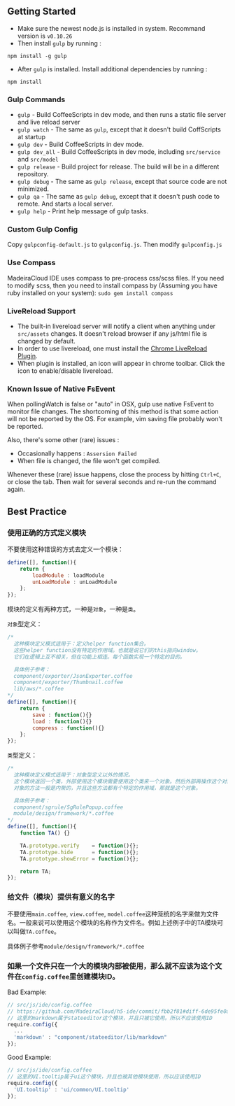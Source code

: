 ## Getting Started
* Make sure the newest node.js is installed in system. Recommand version is `v0.10.26`
* Then install `gulp` by running :
```
npm install -g gulp
```
* After `gulp` is installed. Install additional dependencies by running :
```
npm install
```

### Gulp Commands
* `gulp` - Build CoffeeScripts in dev mode, and then runs a static file server and live reload server
* `gulp watch` - The same as `gulp`, except that it doesn't build CoffScripts at startup
* `gulp dev` - Build CoffeeScripts in dev mode.
* `gulp dev_all` - Build CoffeeScripts in dev mode, including `src/service` and `src/model`
* `gulp release` - Build project for release. The build will be in a different repository.
* `gulp debug`   - The same as `gulp release`, except that source code are not minimized.
* `gulp qa`      - The same as `gulp debug`, except that it doesn't push code to remote. And starts a local server.
* `gulp help`    - Print help message of gulp tasks.


### Custom Gulp Config
Copy `gulpconfig-default.js` to `gulpconfig.js`. Then modify `gulpconfig.js`

### Use Compass
MadeiraCloud IDE uses compass to pre-process css/scss files. If you need to modify scss, then you need to install compass by (Assuming you have ruby installed on your system):
`sudo gem install compass`

### LiveReload Support
* The built-in livereload server will notify a client when anything under `src/assets` changes. It doesn't reload browser if any js/html file is changed by default.
* In order to use livereload, one must install the [Chrome LiveReload Plugin](https://chrome.google.com/webstore/detail/livereload/jnihajbhpnppcggbcgedagnkighmdlei).
* When plugin is installed, an icon will appear in chrome toolbar. Click the icon to enable/disable livereload.

### Known Issue of Native FsEvent
When pollingWatch is false or "auto" in OSX, gulp use native FsEvent to monitor file changes. The shortcoming of this method is that some action will not be reported by the OS. For example, vim saving file probably won't be reported.

Also, there's some other (rare) issues :
* Occasionally happens : `Assersion Failed`
* When file is changed, the file won't get compiled.

Whenever these (rare) issue happens, close the process by hitting `Ctrl+C`, or close the tab. Then wait for several seconds and re-run the command again.


## Best Practice
### 使用正确的方式定义模块
不要使用这种错误的方式去定义一个模块：
```js
define([], function(){
    return {
        loadModule : loadModule
        unLoadModule : unLoadModule
    };
});
```

模块的定义有两种方式，一种是`对象`，一种是`类`。

`对象`型定义：
```js
/*
  这种模块定义模式适用于：定义helper function集合。
  这些helper function没有特定的作用域。也就是说它们的this指向window。
  它们在逻辑上互不相关，但在功能上相连。每个函数实现一个特定的目的。

  具体例子参考：
  component/exporter/JsonExporter.coffee
  component/exporter/Thumbnail.coffee
  lib/aws/*.coffee
*/
define([], function(){
    return {
        save : function(){}
        load : function(){}
        compress : function(){}
    };
});
```

`类`型定义：
```js
/*
  这种模块定义模式适用于：对象型定义以外的情况。
  这个模块返回一个类，外部使用这个模块需要使用这个类来一个对象。然后外部再操作这个对象来使用这个模块。
  对象的方法一般是内聚的，并且这些方法都有个特定的作用域，那就是这个对象。

  具体例子参考：
  component/sgrule/SgRulePopup.coffee
  module/design/framework/*.coffee
*/
define([], function(){
    function TA() {}

    TA.prototype.verify    = function(){};
    TA.prototype.hide      = function(){};
    TA.prototype.showError = function(){};

    return TA;
});
```

### 给文件（模块）提供有意义的名字
不要使用`main.coffee`, `view.coffee`, `model.coffee`这种笼统的名字来做为文件名。一般来说可以使用这个模块的名称作为文件名。例如上述例子中的TA模块可以叫做`TA.coffee`。

具体例子参考`module/design/framework/*.coffee`


### 如果一个文件只在一个大的模块内部被使用，那么就不应该为这个文件在`config.coffee`里创建模块ID。
Bad Example:
```js
// src/js/ide/config.coffee
// https://github.com/MadeiraCloud/h5-ide/commit/fbb2f81#diff-6de95fe0ab25276ee4f5ef715f625a04R167
// 这里的markdown属于stateeditor这个模块，并且只被它使用。所以不应该使用ID
require.config({
  ...
  'markdown' : "component/stateeditor/lib/markdown"
});
```
Good Example:
```js
// src/js/ide/config.coffee
// 这里的UI.tooltip属于ui这个模块，并且也被其他模块使用，所以应该使用ID
require.config({
  'UI.tooltip' : 'ui/common/UI.tooltip'
});
```
